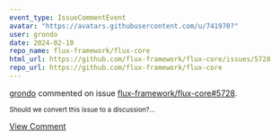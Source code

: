 ```yaml
---
event_type: IssueCommentEvent
avatar: "https://avatars.githubusercontent.com/u/741970?"
user: grondo
date: 2024-02-10
repo_name: flux-framework/flux-core
html_url: https://github.com/flux-framework/flux-core/issues/5728
repo_url: https://github.com/flux-framework/flux-core
---
```


<a href='https://github.com/grondo' target='_blank'>grondo</a> commented on issue <a href='https://github.com/flux-framework/flux-core/issues/5728' target='_blank'>flux-framework/flux-core#5728</a>.

<small>Should we convert this issue to a discussion?...</small>

<a href='https://github.com/flux-framework/flux-core/issues/5728' target='_blank'>View Comment</a>